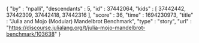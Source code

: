 {
  "by" : "npalli",
  "descendants" : 5,
  "id" : 37442064,
  "kids" : [ 37442442, 37442309, 37442418, 37442316 ],
  "score" : 36,
  "time" : 1694230973,
  "title" : "Julia and Mojo (Modular) Mandelbrot Benchmark",
  "type" : "story",
  "url" : "https://discourse.julialang.org/t/julia-mojo-mandelbrot-benchmark/103638"
}
